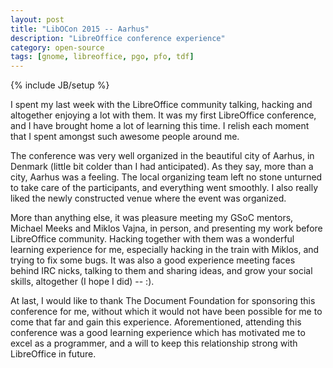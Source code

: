 ```yaml
---
layout: post
title: "LibOCon 2015 -- Aarhus"
description: "LibreOffice conference experience"
category: open-source
tags: [gnome, libreoffice, pgo, pfo, tdf]
---
```

{% include JB/setup %}

I spent my last week with the LibreOffice community talking, hacking and
altogether enjoying a lot with them. It was my first LibreOffice conference, and I
have brought home a lot of learning this time. I relish each moment that I spent amongst
such awesome people around me.

The conference was very well organized in the beautiful city of Aarhus, in
Denmark (little bit colder than I had anticipated). As they say, more than a
city, Aarhus was a feeling. The local organizing team
left no stone unturned to take care of the participants, and everything went
smoothly. I also really liked the newly constructed venue where the event was organized.

More than anything else, it was pleasure meeting my GSoC mentors, Michael Meeks
and Miklos Vajna, in person, and
presenting my work before LibreOffice community. Hacking together with them
was a wonderful learning experience for me, especially hacking in the train with
Miklos, and trying to fix some bugs. It was also a good experience meeting faces
behind IRC nicks, talking to them and sharing ideas, and grow your social
skills, altogether (I hope I did) -- :).

At last, I would like to thank The Document Foundation for sponsoring this
conference for me, without which it would not have been possible for me to come
that far and gain this experience. Aforementioned, attending this conference
was a good learning experience which has motivated me to excel as a programmer,
and a will to keep this relationship strong with LibreOffice in future.

